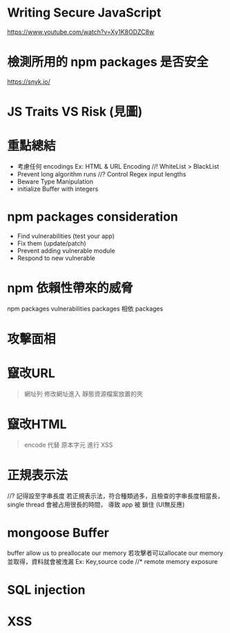 # Writing Secure JavaScript
https://www.youtube.com/watch?v=Xy1K8ODZC8w

# 檢測所用的 npm packages 是否安全
https://snyk.io/

# JS Traits VS Risk (見圖)

# 重點總結
- 考慮任何 encodings
Ex: HTML & URL Encoding //! WhiteList > BlackList
- Prevent long algorithm runs
//? Control Regex input lengths
- Beware Type Manipulation
- initialize Buffer with integers

# npm packages consideration
- Find vulnerabilities (test your app)
- Fix them (update/patch)
- Prevent adding vulnerable module
- Respond to new vulnerable

# npm 依賴性帶來的威脅
npm packages vulnerabilities
packages 相依 packages

# 攻擊面相

# 竄改URL
> 網址列 修改網址進入 靜態資源檔案放置的夾

# 竄改HTML
> encode 代替 原本字元 進行 XSS

# 正規表示法
//? 記得設至字串長度
若正規表示法，符合種類過多，且檢查的字串長度相當長，
single thread 會被占用很長的時間，
導致 app 被 鎖住 (UI無反應)

# mongoose Buffer
buffer allow us to preallocate our memory
若攻擊者可以allocate our memory並取得，資料就會被洩漏
Ex: Key,source code
//* remote memory exposure

# SQL injection
# XSS